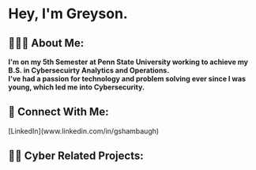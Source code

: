 <h1>Hey, I'm Greyson.
  
<h2>👱🏽‍♂️ About Me: </h2>
<b>I'm on my 5th Semester at Penn State University working to achieve my B.S. in Cybersecuirty Analytics and Operations.<br>
I've had a passion for technology and problem solving ever since I was young, which led me into Cybersecurity. </b>
<h2>📲 Connect With Me: </h2>
[LinkedIn](www.linkedin.com/in/gshambaugh)
<h2>👨‍💻 Cyber Related Projects: </h2>

